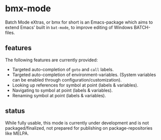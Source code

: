 
# bmx-mode

Batch Mode eXtras, or bmx for short is an Emacs-package which aims to
extend Emacs' built in `bat-mode`, to improve editing of Windows
BATCH-files.

## features

The following features are currently provided:

* Targeted auto-completion of `goto` and `call` labels.
* Targeted auto-completion of environment-variables.
  (System variables can be enabled through configuration/customization).
* Looking up references for symbol at point (labels & variables).
* Navigating to symbol at point (labels & variables).
* Renaming symbol at point (labels & variables).

## status

While fully usable, this mode is currently under development and is
not packaged/finalized, not prepared for publishing on
package-repositories like MELPA.

